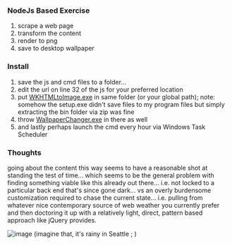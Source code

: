 ### NodeJs Based Exercise
1. scrape a web page
1. transform the content
1. render to png
1. save to desktop wallpaper

### Install
1. save the js and cmd files to a folder...
1. edit the url on line 32 of the js for your preferred location
1. put [WKHTMLtoImage.exe](http://wkhtmltopdf.org/downloads.html) in same folder (or your global path); note: somehow the setup.exe didn't save files to my program files but simply extracting the bin folder via zip was fine
1. throw [WallpaperChanger.exe](http://sg20.com/techblog/2011/06/23/wallpaper-changer-command-line-utility/) in there as well
1. and lastly perhaps launch the cmd every hour via Windows Task Scheduler

### Thoughts
going about the content this way seems to have a reasonable shot at standing the test of time... which seems to be the general problem with finding something viable like this already out there... i.e. not locked to a particular back end that's since gone dark... vs an overly burdensome customization required to chase the current state... i.e. pulling from whatever nice contemporary source of web weather you currently prefer and then doctoring it up with a relatively light, direct, pattern based approach like jQuery provides.

![image](https://cloud.githubusercontent.com/assets/6301228/23776364/b780a6a6-04e2-11e7-92e2-2f970a9a3595.png)
(imagine that, it's rainy in Seattle ; )

